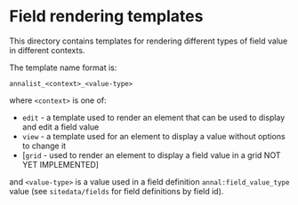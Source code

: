 # Field rendering templates

This directory contains templates for rendering different types of field value in different contexts.

The template name format is:

    annalist_<context>_<value-type>

where `<context>` is one of:

* `edit` - a template used to render an element that can be used to display and edit a field value
* `view` - a template used for an element to display a value without options to change it
* [`grid` - used to render an element to display a field value in a grid NOT YET IMPLEMENTED]

and `<value-type>` is a value used in a field definition `annal:field_value_type` value (see `sitedata/fields` for field definitions by field id).
